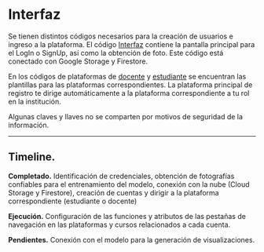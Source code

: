 # Interfaz

Se tienen distintos códigos necesarios para la creación de usuarios e ingreso a la plataforma. El código [Interfaz](InterfazSegura.py) contiene la pantalla principal para el LogIn o SignUp, así como la obtención de foto. Este código está conectado con Google Storage y Firestore. 

En los códigos de plataformas de [docente](plataforma_docente.py) y [estudiante](plataforma_estudiante.py) se encuentran las plantillas para las plataformas correspondientes. La plataforma principal de registro te dirige automáticamente a la plataforma correspondiente a tu rol en la institución. 

Algunas claves y llaves no se comparten por motivos de seguridad de la información. 

---
## Timeline.

**Completado.** Identificación de credenciales, obtención de fotografías confiables para el entrenamiento del modelo, conexión con la nube (Cloud Storage y Firestore), creación de cuentas y dirigir a la plataforma correspondiente (estudiante o docente)

**Ejecución.** Configuración de las funciones y atributos de las pestañas de navegación en las plataformas y cursos relacionados a cada cuenta. 

**Pendientes.** Conexión con el modelo para la generación de visualizaciones.
